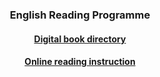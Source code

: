 <h3> 
<p align="center">
English Reading Programme
</p>
</h3>

<h4>
<p align="center">
  <a href="https://1blockatatime.github.io/English/Directory">Digital book directory</a>
  <br>

<h4>
<p align="center">
  <a href="https://1blockatatime.github.io/English/Instruction">Online reading instruction</a>
  <br>

  

